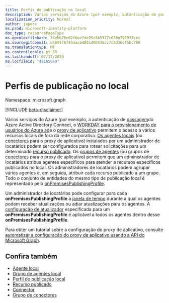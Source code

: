 ```yaml
---
title: Perfis de publicação no local
description: Vários serviços do Azure (por exemplo, autenticação de passagem do Azure Active Directory Connect, WORKDAY para o provisionamento de usuários do Azure AD) permitem um acesso condicional a vários recursos locais de fora da rede corporativa.
localization_priority: Normal
author: japere
ms.prod: microsoft-identity-platform
doc_type: resourcePageType
ms.openlocfilehash: 34ebb76c62fbee2de25e8b5377c630e791937cee
ms.sourcegitcommit: b469176f49aacbd02cd06838cc7c8d36cf5bc768
ms.translationtype: MT
ms.contentlocale: pt-BR
ms.lasthandoff: 07/17/2020
ms.locfileid: "45165069"
---
```

# <a name="on-premises-publishing-profiles"></a>Perfis de publicação no local

Namespace: microsoft.graph

[!INCLUDE [beta-disclaimer](../../includes/beta-disclaimer.md)]

Vários serviços do Azure (por exemplo, a autenticação de [passagem](https://docs.microsoft.com/azure/active-directory/hybrid/how-to-connect-pta)do Azure Active Directory Connect, o [WORKDAY para o provisionamento de usuários do Azure ad](https://docs.microsoft.com/azure/active-directory/saas-apps/workday-inbound-tutorial)e o [proxy de aplicativo](https://aka.ms/whyappproxy) permitem o acesso a vários recursos locais de fora da rede corporativa. [Os agentes locais](onpremisesagent.md) (ou [conectores](connector.md) para o proxy de aplicativo) instalados por um administrador de locatários podem ser configurados para rotear solicitações para um determinado [recurso publicado](publishedresource.md).
Os [grupos de agentes](onpremisesagentgroup.md) (ou grupos de [conectores](connectorgroup.md) para o proxy de aplicativo) permitem que um administrador de locatários atribua agentes específicos para atender a recursos específicos publicados no local. Os administradores de locatários podem agrupar vários agentes e, em seguida, atribuir cada recurso publicado a um grupo. Todo o conjunto de entidades do mesmo tipo de publicação local é representado pelo [onPremisesPublishingProfile](onpremisespublishingprofile.md).

Um administrador de locatários pode configurar para cada **onPremisesPublishingProfile** a [janela de tempo](updatewindow.md) durante a qual os agentes podem receber atualizações ou adiar atualizações para os agentes. A [configuração de atualizador](hybridagentupdaterconfiguration.md) especificada para um **onPremisesPublishingProfile** é aplicável a todos os agentes dentro desse **onPremisesPublishingProfile**.

Para obter um tutorial sobre a configuração do proxy de aplicativo, consulte [automatizar a configuração do proxy de aplicativo usando a API do Microsoft Graph](https://docs.microsoft.com/graph/application-proxy-configure-api).

## <a name="see-also"></a>Confira também

- [Agente local](onpremisesagent.md)
- [Grupo de agentes local](onpremisesagentgroup.md)
- [Perfil de publicação local](onpremisespublishingprofile.md)
- [Recurso publicado](publishedresource.md)
- [Connector](connector.md)
- [Grupo de conectores](connectorgroup.md)

<!-- uuid: 16cd6b66-4b1a-43a1-adaf-3a886856ed98
2019-02-04 14:57:30 UTC -->
<!-- {
  "type": "#page.annotation",
  "description": "Service root",
  "keywords": "",
  "section": "documentation",
  "tocPath": ""
}-->
